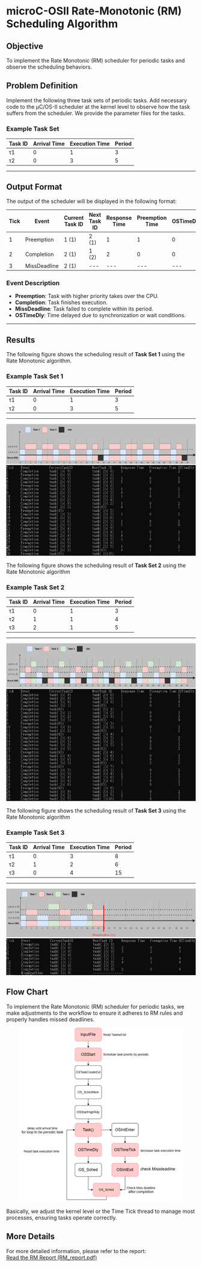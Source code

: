 # microC-OSII Rate-Monotonic (RM) Scheduling Algorithm

## Objective
To implement the Rate Monotonic (RM) scheduler for periodic tasks and observe the scheduling behaviors.

## Problem Definition
Implement the following three task sets of periodic tasks. Add necessary code to the μC/OS-II scheduler at the kernel level to observe how the task suffers from the scheduler. We provide the parameter files for the tasks.

### Example Task Set
| Task ID | Arrival Time | Execution Time | Period |
|-----------|--------------|----------------|--------|
| τ1        | 0            | 1              | 3      |
| τ2        | 0            | 3              | 5      |

---

## Output Format

The output of the scheduler will be displayed in the following format:

| Tick | Event         | Current Task ID | Next Task ID | Response Time | Preemption Time | OSTimeDly |
|-------|----------------|-----------------|--------------|---------------|-----------------|-----------|
| 1     | Preemption     | 1 (1)           | 2 (1)        | 1             | 1               | 0         |
| 2     | Completion     | 2 (1)           | 1 (2)        | 2             | 0               | 0         |
| 3     | MissDeadline   | 2 (1)           | ---          | ---           | ---             | ---         |

### Event Description
- **Preemption**: Task with higher priority takes over the CPU.
- **Completion**: Task finishes execution.
- **MissDeadline**: Task failed to complete within its period.
- **OSTimeDly**: Time delayed due to synchronization or wait conditions.

---

## Results

The following figure shows the scheduling result of **Task Set 1** using the Rate Monotonic algorithm.
### Example Task Set 1
| Task ID | Arrival Time | Execution Time | Period |
|-----------|--------------|----------------|--------|
| τ1        | 0            | 1              | 3      |
| τ2        | 0            | 3              | 5      |

---
![Task Set 1 Scheduling Result](result/Taskset1.png)
![Task Set 1 Scheduling Result](result/Taskset1_result.png)


The following figure shows the scheduling result of **Task Set 2** using the Rate Monotonic algorithm
### Example Task Set 2
| Task ID | Arrival Time | Execution Time | Period |
|-----------|--------------|----------------|--------|
| τ1        | 0            | 1              | 3      |
| τ2        | 1            | 1              | 4      |
| τ3        | 2            | 1              | 5      |
---  
![Task Set 2 Scheduling Result](result/Taskset2.png)
![Task Set 2 Scheduling Result](result/Taskset2_result.png)

The following figure shows the scheduling result of **Task Set 3** using the Rate Monotonic algorithm
### Example Task Set 3
| Task ID | Arrival Time | Execution Time | Period |
|-----------|--------------|----------------|--------|
| τ1        | 0            | 3              | 8      |
| τ2        | 1            | 2              | 6      |
| τ3        | 0            | 4              | 15     |
---   
![Task Set 3 Scheduling Result](result/Taskset3.png)
![Task Set 3 Scheduling Result](result/Taskset3_result.png)


## Flow Chart
To implement the Rate Monotonic (RM) scheduler for periodic tasks, we make adjustments to the workflow to ensure it adheres to RM rules and properly handles missed deadlines.
<p align="center">
  <img src="result/flowchart.png" alt="Flow chart Result">
</p>  
Basically, we adjust the kernel level or the Time Tick thread to manage most processes, ensuring tasks operate correctly.


## More Details

For more detailed information, please refer to the report:  
[Read the RM Report (RM_report.pdf)](RM_report.pdf)
